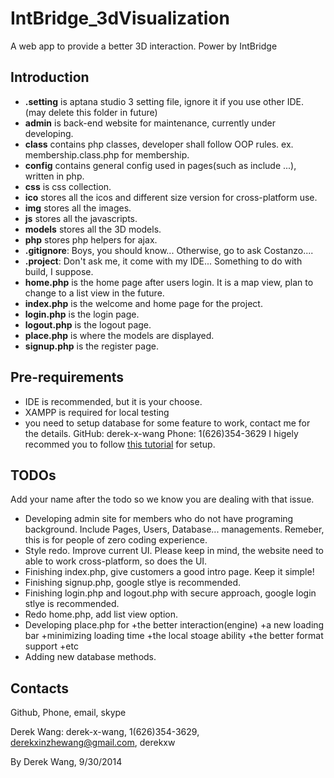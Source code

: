 IntBridge_3dVisualization
=========================

A web app to provide a better 3D interaction. Power by IntBridge

## Introduction

+ __.setting__ is aptana studio 3 setting file, ignore it if you use other IDE. (may delete this folder in future)
+ __admin__ is back-end website for maintenance, currently under developing.
+ __class__ contains php classes, developer shall follow OOP rules. ex. membership.class.php for membership.
+ __config__ contains general config used in pages(such as include ...), written in php.
+ __css__ is css collection.
+ __ico__ stores all the icos and different size version for cross-platform use.
+ __img__ stores all the images.
+ __js__ stores all the javascripts.
+ __models__ stores all the 3D models.
+ __php__ stores php helpers for ajax.
+ __.gitignore__: Boys, you should know... Otherwise, go to ask Costanzo....
+ __.project__: Don't ask me, it come with my IDE... Something to do with build, I suppose.
+ __home.php__ is the home page after users login. It is a map view, plan to change to a list view in the future.
+ __index.php__ is the welcome and home page for the project.
+ __login.php__ is the login page.
+ __logout.php__ is the logout page.
+ __place.php__ is where the models are displayed.
+ __signup.php__ is the register page.

## Pre-requirements

+ IDE is recommended, but it is your choose.
+ XAMPP is required for local testing
+ you need to setup database for some feature to work, contact me for the details. GitHub: derek-x-wang Phone: 1(626)354-3629
I higely recommed you to follow [this tutorial](https://www.youtube.com/playlist?list=PLAkMqlQoeMeiwvNWpe3mhgQxAa1jiGwmt) for setup.

## TODOs

Add your name after the todo so we know you are dealing with that issue.

+ Developing admin site for members who do not have programing background. Include Pages, Users, Database... managements. Remeber, this is for people of zero coding experience.
+ Style redo. Improve current UI. Please keep in mind, the website need to able to work cross-platform, so does the UI.
+ Finishing index.php, give customers a good intro page. Keep it simple!
+ Finishing signup.php, google stlye is recommended.
+ Finishing login.php and logout.php with secure approach, google login stlye is recommended.
+ Redo home.php, add list view option.
+ Developing place.php for 
   +the better interaction(engine) 
   +a new loading bar
   +minimizing loading time
   +the local stoage ability
   +the better format support
   +etc
+ Adding new database methods.

## Contacts
Github, Phone, email, skype

Derek Wang: derek-x-wang, 1(626)354-3629, derekxinzhewang@gmail.com, derekxw




By Derek Wang, 9/30/2014

